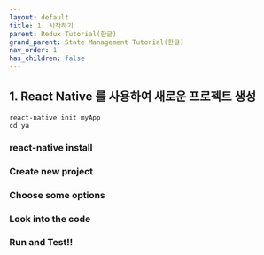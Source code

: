 ```yaml
---
layout: default
title: 1. 시작하기
parent: Redux Tutorial(한글)
grand_parent: State Management Tutorial(한글)
nav_order: 1
has_children: false
---
```


## 1. React Native 를 사용하여 새로운 프로젝트 생성 

```
react-native init myApp
cd ya
```

### react-native install 

### Create new project

### Choose some options

### Look into the code

### Run and Test!!